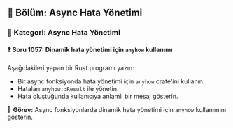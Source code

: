 ## 📘 Bölüm: Async Hata Yönetimi
### 🔹 Kategori: Async Hata Yönetimi
#### ❓ Soru 1057: Dinamik hata yönetimi için `anyhow` kullanımı

Aşağıdakileri yapan bir Rust programı yazın:

- Bir async fonksiyonda hata yönetimi için `anyhow` crate'ini kullanın.
- Hataları `anyhow::Result` ile yönetin.
- Hata oluştuğunda kullanıcıya anlamlı bir mesaj gösterin.

🔧 **Görev:** Async fonksiyonlarda dinamik hata yönetimi için `anyhow` kullanımını gösterin.
